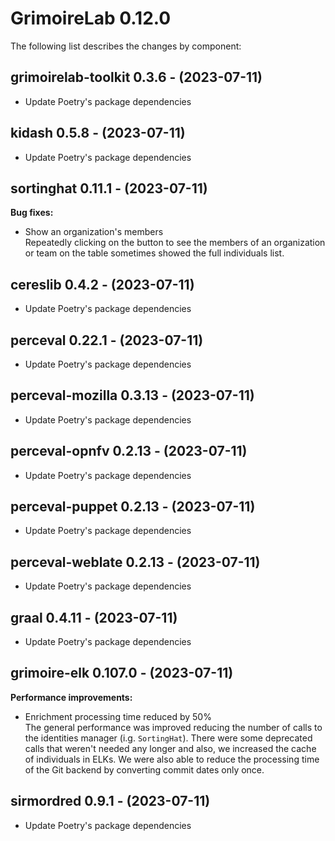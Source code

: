 # GrimoireLab 0.12.0
The following list describes the changes by component:

  ## grimoirelab-toolkit 0.3.6 - (2023-07-11)
  
  * Update Poetry's package dependencies
  ## kidash 0.5.8 - (2023-07-11)
  
  * Update Poetry's package dependencies
## sortinghat 0.11.1 - (2023-07-11)

**Bug fixes:**

 * Show an organization's members\
   Repeatedly clicking on the button to see the members of an
   organization or team on the table sometimes showed the full
   individuals list.

  ## cereslib 0.4.2 - (2023-07-11)
  
  * Update Poetry's package dependencies

  ## perceval 0.22.1 - (2023-07-11)
  
  * Update Poetry's package dependencies
  ## perceval-mozilla 0.3.13 - (2023-07-11)
  
  * Update Poetry's package dependencies
  ## perceval-opnfv 0.2.13 - (2023-07-11)
  
  * Update Poetry's package dependencies
  ## perceval-puppet 0.2.13 - (2023-07-11)
  
  * Update Poetry's package dependencies
  ## perceval-weblate 0.2.13 - (2023-07-11)
  
  * Update Poetry's package dependencies
  ## graal 0.4.11 - (2023-07-11)
  
  * Update Poetry's package dependencies
## grimoire-elk 0.107.0 - (2023-07-11)

**Performance improvements:**

 * Enrichment processing time reduced by 50%\
   The general performance was improved reducing the number of calls to
   the identities manager (i.g. `SortingHat`). There were some deprecated
   calls that weren't needed any longer and also, we increased the cache
   of individuals in ELKs. We were also able to reduce the processing
   time of the Git backend by converting commit dates only once.

  ## sirmordred 0.9.1 - (2023-07-11)
  
  * Update Poetry's package dependencies
